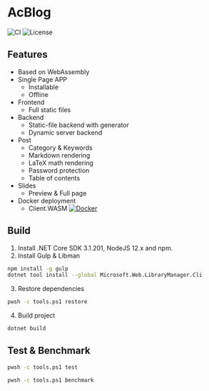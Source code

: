 # AcBlog

![CI](https://github.com/acblog/acblog/workflows/CI/badge.svg) ![License](https://img.shields.io/github/license/acblog/acblog.svg)

## Features

- Based on WebAssembly
- Single Page APP
  - Installable
  - Offline
- Frontend
  - Full static files
- Backend
  - Static-file backend with generator
  - Dynamic server backend
- Post
  - Category & Keywords
  - Markdown rendering
  - LaTeX math rendering
  - Password protection
  - Table of contents
- Slides
  - Preview & Full page
- Docker deployment
  - Client.WASM [![Docker](https://img.shields.io/docker/pulls/acblog/wasm.svg)](https://hub.docker.com/r/acblog/wasm)

## Build

1. Install .NET Core SDK 3.1.201, NodeJS 12.x and npm.
2. Install Gulp & Libman

```sh
npm install -g gulp
dotnet tool install --global Microsoft.Web.LibraryManager.Cli
```

3. Restore dependencies

```sh
pwsh -c tools.ps1 restore
```

4. Build project

```sh
dotnet build
```

## Test & Benchmark

```sh
pwsh -c tools.ps1 test

pwsh -c tools.ps1 benchmark
```
